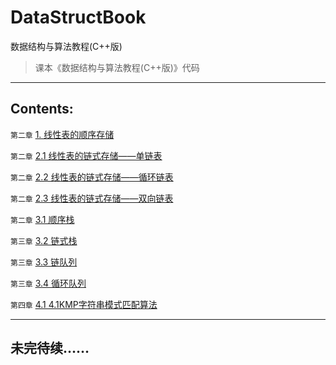 # DataStructBook
数据结构与算法教程(C++版)

> 课本《数据结构与算法教程(C++版)》代码

---

## Contents:
`第二章` [1. 线性表的顺序存储](https://github.com/lidianzhong/DataStructBook/blob/master/1.%E7%BA%BF%E6%80%A7%E8%A1%A8%E7%9A%84%E9%A1%BA%E5%BA%8F%E5%AD%98%E5%82%A8.cpp)

`第二章` [2.1 线性表的链式存储——单链表](https://github.com/lidianzhong/DataStructBook/blob/master/2.1%E7%BA%BF%E6%80%A7%E8%A1%A8%E7%9A%84%E9%93%BE%E5%BC%8F%E5%AD%98%E5%82%A8-%E5%8D%95%E9%93%BE%E8%A1%A8.cpp)

`第二章` [2.2 线性表的链式存储——循环链表](https://github.com/lidianzhong/DataStructBook/blob/master/2.2%E7%BA%BF%E6%80%A7%E8%A1%A8%E7%9A%84%E9%93%BE%E5%BC%8F%E5%AD%98%E5%82%A8-%E5%BE%AA%E7%8E%AF%E9%93%BE%E8%A1%A8.cpp)

`第二章` [2.3 线性表的链式存储——双向链表](https://github.com/lidianzhong/DataStructBook/blob/master/2.3%E7%BA%BF%E6%80%A7%E8%A1%A8%E7%9A%84%E9%93%BE%E5%BC%8F%E5%AD%98%E5%82%A8-%E5%8F%8C%E5%90%91%E9%93%BE%E8%A1%A8.cpp)

`第二章` [3.1 顺序栈](https://github.com/lidianzhong/DataStructBook/blob/master/3.1%E9%A1%BA%E5%BA%8F%E6%A0%88.cpp)

`第三章` [3.2 链式栈](https://github.com/lidianzhong/DataStructBook/blob/master/3.2%E9%93%BE%E5%BC%8F%E6%A0%88.cpp)

`第三章` [3.3 链队列](https://github.com/lidianzhong/DataStructBook/blob/master/3.3%E9%93%BE%E9%98%9F%E5%88%97.cpp)

`第三章` [3.4 循环队列](https://github.com/lidianzhong/DataStructBook/blob/master/3.4%E5%BE%AA%E7%8E%AF%E9%98%9F%E5%88%97.cpp)

`第四章` [4.1 4.1KMP字符串模式匹配算法](https://github.com/lidianzhong/DataStructBook/blob/master/4.1KMP%E5%AD%97%E7%AC%A6%E4%B8%B2%E6%A8%A1%E5%BC%8F%E5%8C%B9%E9%85%8D%E7%AE%97%E6%B3%95.cpp)

---

## 未完待续……
